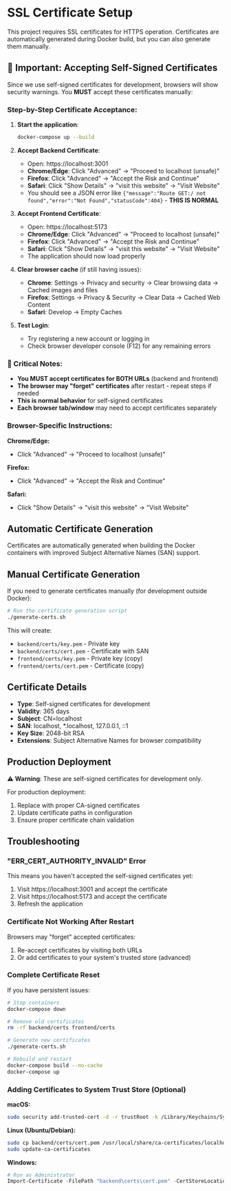 # SSL Certificate Setup

This project requires SSL certificates for HTTPS operation. Certificates are automatically generated during Docker build, but you can also generate them manually.

## 🚨 Important: Accepting Self-Signed Certificates

Since we use self-signed certificates for development, browsers will show security warnings. You **MUST** accept these certificates manually:

### Step-by-Step Certificate Acceptance:

1. **Start the application**:
   ```bash
   docker-compose up --build
   ```

2. **Accept Backend Certificate**:
   - Open: https://localhost:3001
   - **Chrome/Edge**: Click "Advanced" → "Proceed to localhost (unsafe)"
   - **Firefox**: Click "Advanced" → "Accept the Risk and Continue"  
   - **Safari**: Click "Show Details" → "visit this website" → "Visit Website"
   - You should see a JSON error like `{"message":"Route GET:/ not found","error":"Not Found","statusCode":404}` - **THIS IS NORMAL**

3. **Accept Frontend Certificate**:
   - Open: https://localhost:5173
   - **Chrome/Edge**: Click "Advanced" → "Proceed to localhost (unsafe)"
   - **Firefox**: Click "Advanced" → "Accept the Risk and Continue"
   - **Safari**: Click "Show Details" → "visit this website" → "Visit Website"
   - The application should now load properly

4. **Clear browser cache** (if still having issues):
   - **Chrome**: Settings → Privacy and security → Clear browsing data → Cached images and files
   - **Firefox**: Settings → Privacy & Security → Clear Data → Cached Web Content
   - **Safari**: Develop → Empty Caches

5. **Test Login**:
   - Try registering a new account or logging in
   - Check browser developer console (F12) for any remaining errors

### 🚨 Critical Notes:

- **You MUST accept certificates for BOTH URLs** (backend and frontend)
- **The browser may "forget" certificates** after restart - repeat steps if needed
- **This is normal behavior** for self-signed certificates
- **Each browser tab/window** may need to accept certificates separately

### Browser-Specific Instructions:

**Chrome/Edge:**
- Click "Advanced" → "Proceed to localhost (unsafe)"

**Firefox:**
- Click "Advanced" → "Accept the Risk and Continue"

**Safari:**
- Click "Show Details" → "visit this website" → "Visit Website"

## Automatic Certificate Generation

Certificates are automatically generated when building the Docker containers with improved Subject Alternative Names (SAN) support.

## Manual Certificate Generation

If you need to generate certificates manually (for development outside Docker):

```bash
# Run the certificate generation script
./generate-certs.sh
```

This will create:
- `backend/certs/key.pem` - Private key
- `backend/certs/cert.pem` - Certificate with SAN  
- `frontend/certs/key.pem` - Private key (copy)
- `frontend/certs/cert.pem` - Certificate (copy)

## Certificate Details

- **Type**: Self-signed certificates for development
- **Validity**: 365 days
- **Subject**: CN=localhost
- **SAN**: localhost, *.localhost, 127.0.0.1, ::1
- **Key Size**: 2048-bit RSA
- **Extensions**: Subject Alternative Names for browser compatibility

## Production Deployment

⚠️ **Warning**: These are self-signed certificates for development only. 

For production deployment:
1. Replace with proper CA-signed certificates
2. Update certificate paths in configuration
3. Ensure proper certificate chain validation

## Troubleshooting

### "ERR_CERT_AUTHORITY_INVALID" Error
This means you haven't accepted the self-signed certificates yet:
1. Visit https://localhost:3001 and accept the certificate
2. Visit https://localhost:5173 and accept the certificate
3. Refresh the application

### Certificate Not Working After Restart
Browsers may "forget" accepted certificates:
1. Re-accept certificates by visiting both URLs
2. Or add certificates to your system's trusted store (advanced)

### Complete Certificate Reset
If you have persistent issues:
```bash
# Stop containers
docker-compose down

# Remove old certificates
rm -rf backend/certs frontend/certs

# Generate new certificates
./generate-certs.sh

# Rebuild and restart
docker-compose build --no-cache
docker-compose up
```

### Adding Certificates to System Trust Store (Optional)

**macOS:**
```bash
sudo security add-trusted-cert -d -r trustRoot -k /Library/Keychains/System.keychain backend/certs/cert.pem
```

**Linux (Ubuntu/Debian):**
```bash
sudo cp backend/certs/cert.pem /usr/local/share/ca-certificates/localhost.crt
sudo update-ca-certificates
```

**Windows:**
```powershell
# Run as Administrator
Import-Certificate -FilePath "backend\certs\cert.pem" -CertStoreLocation "Cert:\LocalMachine\Root"
```
